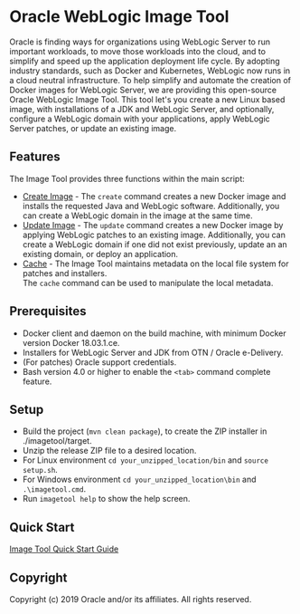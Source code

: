 # Oracle WebLogic Image Tool

Oracle is finding ways for organizations using WebLogic Server to run important workloads, to move those workloads into
the cloud, and to simplify and speed up the application deployment life cycle. By adopting industry standards, such as Docker
and Kubernetes, WebLogic now runs in a cloud neutral infrastructure.  To help simplify and automate the creation of
Docker images for WebLogic Server, we are providing this open-source
Oracle WebLogic Image Tool.  This tool let's you create a new Linux based image, with installations of a JDK and WebLogic Server,
and optionally, configure a WebLogic domain with your applications, apply WebLogic Server patches, or update an existing
image.

## Features

The Image Tool provides three functions within the main script:
  - [Create Image](site/create-image.md) - The `create` command creates a new Docker image and installs the requested 
  Java and WebLogic software.  Additionally, you can create a WebLogic domain in the image at the same time.
  - [Update Image](site/update-image.md) - The `update` command creates a new Docker image by applying WebLogic patches 
  to an existing image.  Additionally, you can create a WebLogic domain if one did not exist previously, update an 
  an existing domain, or deploy an application.
  - [Cache](site/cache.md) - The Image Tool maintains metadata on the local file system for patches and installers.  
  The `cache` command can be used to manipulate the local metadata.

## Prerequisites

- Docker client and daemon on the build machine, with minimum Docker version Docker 18.03.1.ce.
- Installers for WebLogic Server and JDK from OTN / Oracle e-Delivery.
- (For patches) Oracle support credentials.
- Bash version 4.0 or higher to enable the `<tab>` command complete feature.

## Setup

- Build the project (`mvn clean package`), to create the ZIP installer in ./imagetool/target.
- Unzip the release ZIP file to a desired location.
- For Linux environment `cd your_unzipped_location/bin` and `source setup.sh`. 
- For Windows environment `cd your_unzipped_location\bin` and `.\imagetool.cmd`. 
- Run `imagetool help` to show the help screen.

## Quick Start

[Image Tool Quick Start Guide](site/quickstart.md)

## Copyright
Copyright (c) 2019 Oracle and/or its affiliates. All rights reserved.
